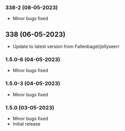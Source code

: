 ### 338-2 (08-05-2023)
- Minor bugs fixed

## 338 (06-05-2023)
- Update to latest version from Fallenbagel/jellyseerr
### 1.5.0-6 (04-05-2023)
- Minor bugs fixed
### 1.5.0-3 (04-05-2023)
- Minor bugs fixed
### 1.5.0 (03-05-2023)

- Minor bugs fixed
- Initial release

